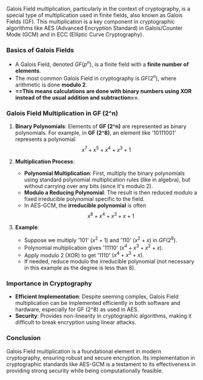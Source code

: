 Galois Field multiplication, particularly in the context of cryptography, is a special type of multiplication used in finite fields, also known as Galois Fields (GF). This multiplication is a key component in cryptographic algorithms like AES (Advanced Encryption Standard) in Galois/Counter Mode (GCM) and in ECC (Elliptic Curve Cryptography). 

### Basics of Galois Fields

- A Galois Field, denoted $GF(p^n)$, is a finite field with a **finite number of elements**.
- The most common Galois Field in cryptography is $GF (2^n)$, where arithmetic is done **modulo 2**.
- **==This means calculations are done with binary numbers using XOR instead of the usual addition and subtraction==**.

### Galois Field Multiplication in GF (2^n)

1. **Binary Polynomials**: Elements of **GF (2^n)** are represented as binary polynomials. For example, in **GF (2^8)**, an element like '10111001' represents a polynomial $$x^7 + x^5 + x^4 + x^3 + 1$$ 
3. **Multiplication Process**:
   - **Polynomial Multiplication**: First, multiply the binary polynomials using standard polynomial multiplication rules (like in algebra), but without carrying over any bits (since it's modulo 2).
   - **Modulo a Reducing Polynomial**: The result is then reduced modulo a fixed irreducible polynomial specific to the field.
   - In AES-GCM, the **irreducible polynomial** is often $$x^8 + x^4 + x^3 + x + 1$$

4. **Example**: 
   - Suppose we multiply '101' $(x^2 + 1)$ and '110' $(x^2 + x)$ in $GF (2^8)$.
   - Polynomial multiplication gives '11110' $(x^4 + x^3 + x^2 + x)$.
   - Apply modulo 2 (XOR) to get '1110' $(x^4 + x^3 + x)$.
   - If needed, reduce modulo the irreducible polynomial (not necessary in this example as the degree is less than 8).

### Importance in Cryptography

- **Efficient Implementation**: Despite seeming complex, Galois Field multiplication can be implemented efficiently in both software and hardware, especially for GF (2^8) as used in AES.
- **Security**: Provides non-linearity in cryptographic algorithms, making it difficult to break encryption using linear attacks.

### Conclusion

Galois Field multiplication is a foundational element in modern cryptography, ensuring robust and secure encryption. Its implementation in cryptographic standards like AES-GCM is a testament to its effectiveness in providing strong security while being computationally feasible.
